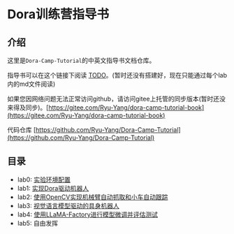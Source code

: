 # Dora训练营指导书

## 介绍
这里是`Dora-Camp-Tutorial`的中英文指导书文档仓库。

指导书可以在这个链接下阅读 [TODO](./lab0/README_zh.md)。(暂时还没有搭建好，现在只能通过每个lab内的md文件阅读)

如果您因网络问题无法正常访问github，请访问gitee上托管的同步版本(暂时还没来得及同步)。[https://gitee.com/Ryu-Yang/dora-camp-tutorial-book](https://gitee.com/Ryu-Yang/dora-camp-tutorial-book)

代码仓库 [https://github.com/Ryu-Yang/Dora-Camp-Tutorial](https://github.com/Ryu-Yang/Dora-Camp-Tutorial)

## 目录

- lab0: [实验环境配置](./lab0/README_zh.md)
- lab1: [实现Dora驱动机器人](./lab1/README_zh.md)
- lab2: [使用OpenCV实现机械臂自动抓取和小车自动跟踪](./lab2/README_zh.md)
- lab3: [视觉语言模型驱动的具身机器人](./lab3/README_zh.md)
- lab4: [使用LLaMA-Factory进行模型微调并评估测试](./lab4/README_zh.md)
- lab5: 自由发挥
